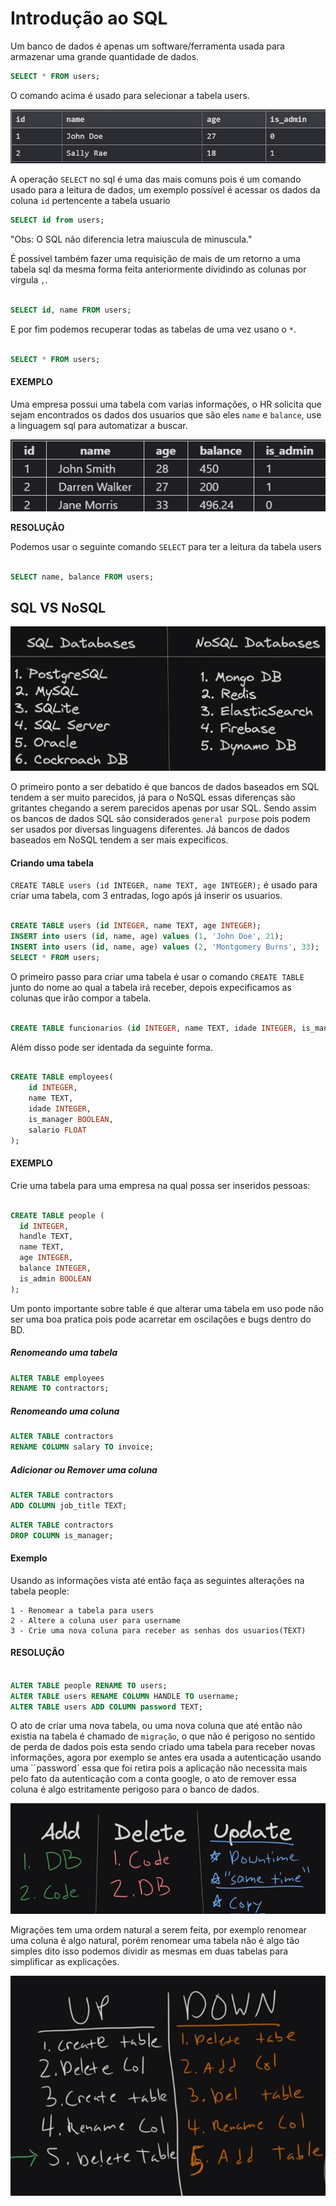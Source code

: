 # Introdução ao SQL 

Um banco de dados é apenas um software/ferramenta usada para armazenar uma grande quantidade de dados.

```sql 
SELECT * FROM users;
``` 

O comando acima é usado para selecionar a tabela users.

![alt text](./img/1.png)

A operação `SELECT` no sql é uma das mais comuns pois é um comando usado para a leitura de dados, um exemplo possível é acessar os dados da coluna `id` pertencente a tabela usuario 

```sql 
SELECT id from users;
```

"Obs: O SQL não diferencia letra maiuscula de minuscula."

É possível também fazer uma requisição de mais de um retorno a uma tabela sql da mesma forma feita anteriormente dividindo as colunas por virgula `,`.

```sql

SELECT id, name FROM users; 

```

E por fim podemos recuperar todas as tabelas de uma vez usano o `*`.

```sql

SELECT * FROM users;

```

#### EXEMPLO

Uma empresa possui uma tabela com varias informações, o HR solicita que sejam encontrados os dados dos usuarios que são eles `name` e `balance`, use a linguagem sql para automatizar a buscar.

![alt text](./img/2.png)

**RESOLUÇÂO**

Podemos usar o seguinte comando `SELECT` para ter a leitura da tabela users

```sql

SELECT name, balance FROM users;

```

## SQL VS NoSQL 

![alt text](./img/3.png)

O primeiro ponto a ser debatido é que bancos de dados baseados em SQL tendem a ser muito parecidos, já para o NoSQL essas diferenças são gritantes chegando a serem parecidos apenas por usar SQL. Sendo assim os bancos de dados SQL são considerados `general purpose` pois podem ser usados por diversas linguagens diferentes. Já bancos de dados baseados em NoSQL tendem a ser mais expecificos.  


#### Criando uma tabela 

`CREATE TABLE users (id INTEGER, name TEXT, age INTEGER);` é usado para criar uma tabela, com 3 entradas, logo após já inserir os usuarios.

```sql

CREATE TABLE users (id INTEGER, name TEXT, age INTEGER);
INSERT into users (id, name, age) values (1, 'John Doe', 21);
INSERT into users (id, name, age) values (2, 'Montgomery Burns', 33);
SELECT * FROM users;


```

O primeiro passo para criar uma tabela é usar o comando `CREATE TABLE` junto do nome ao qual a tabela irá receber, depois expecificamos as colunas que irão compor a tabela.

```sql 

CREATE TABLE funcionarios (id INTEGER, name TEXT, idade INTEGER, is_manager BOOLEAN, salario FLOAT);

```

Além disso pode ser identada da seguinte forma. 

```sql 

CREATE TABLE employees(
    id INTEGER,
    name TEXT,
    idade INTEGER,
    is_manager BOOLEAN,
    salario FLOAT
);

```

#### EXEMPLO 

Crie uma tabela para uma empresa na qual possa ser inseridos pessoas:

```sql

CREATE TABLE people (
  id INTEGER,
  handle TEXT,
  name TEXT,
  age INTEGER,
  balance INTEGER,
  is_admin BOOLEAN
);

```
Um ponto importante sobre table é que alterar uma tabela em uso pode não ser uma boa pratica pois pode acarretar em oscilações e bugs dentro do BD.

##### Renomeando uma tabela

```sql 
ALTER TABLE employees
RENAME TO contractors;
```

##### Renomeando uma coluna

```sql
ALTER TABLE contractors
RENAME COLUMN salary TO invoice;
```

##### Adicionar ou Remover uma coluna

```sql
ALTER TABLE contractors
ADD COLUMN job_title TEXT;
```

```sql
ALTER TABLE contractors
DROP COLUMN is_manager;
```

#### Exemplo 

Usando as informações vista até então faça as seguintes alterações na tabela people:

    1 - Renomear a tabela para users
    2 - Altere a coluna user para username
    3 - Crie uma nova coluna para receber as senhas dos usuarios(TEXT)

#### RESOLUÇÂO

```sql

ALTER TABLE people RENAME TO users;
ALTER TABLE users RENAME COLUMN HANDLE TO username;
ALTER TABLE users ADD COLUMN password TEXT;

```

O ato de criar uma nova tabela, ou uma nova coluna que até então não existia na tabela é chamado de `migração`, o que não é perigoso no sentido de perda de dados pois esta sendo criado uma tabela para receber novas informações, agora por exemplo se antes era usada a autenticação usando uma ``password` essa que foi retira pois a aplicação não necessita mais pelo fato da autenticação com a conta google, o ato de remover essa coluna é algo estritamente perigoso para o banco de dados.

![alt text](./img/4.png)

Migrações tem uma ordem natural a serem feita, por exemplo renomear uma coluna é algo natural, porém renomear uma tabela não é algo tão simples dito isso podemos dividir as mesmas em duas tabelas para simplificar as explicações.

![alt text](./img/5.png)